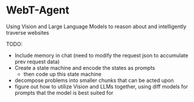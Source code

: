 # WebT-Agent
Using Vision and Large Language Models to reason about and intelligently traverse websites

TODO:
- Include memory in chat (need to modify the request json to accumulate prev request data)
- Create a state machine and encode the states as prompts
     - then code up this state machine
- decompose problems into smaller chunks that can be acted upon
- figure out how to utilize Vision and LLMs together, using diff models for prompts that the model is best suited for

